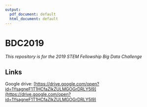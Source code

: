 ```yaml
---
output:
  pdf_document: default
  html_document: default
---
```

# BDC2019

*This repository is for the 2019 STEM Fellowship Big Data Challenge*

## Links
Google drive: [https://drive.google.com/open?id=1YsagneF1T1HCfaZlkZULMGOGrDRLY5l9](https://drive.google.com/open?id=1YsagneF1T1HCfaZlkZULMGOGrDRLY5l9)


